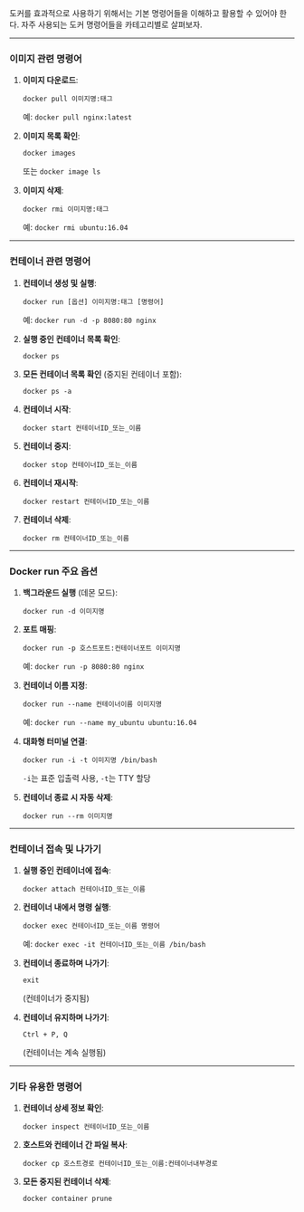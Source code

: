 <p>도커를 효과적으로 사용하기 위해서는 기본 명령어들을 이해하고 활용할 수 있어야 한다. 자주 사용되는 도커 명령어들을 카테고리별로 살펴보자.</p>
<hr />
<h3 id="이미지-관련-명령어">이미지 관련 명령어</h3>
<ol>
<li><p><strong>이미지 다운로드</strong>:</p>
<pre><code class="language-bash">docker pull 이미지명:태그</code></pre>
<p>예: <code>docker pull nginx:latest</code></p>
</li>
<li><p><strong>이미지 목록 확인</strong>:</p>
<pre><code class="language-bash">docker images</code></pre>
<p>또는 <code>docker image ls</code></p>
</li>
<li><p><strong>이미지 삭제</strong>:</p>
<pre><code class="language-bash">docker rmi 이미지명:태그</code></pre>
<p>예: <code>docker rmi ubuntu:16.04</code></p>
</li>
</ol>
<hr />
<h3 id="컨테이너-관련-명령어">컨테이너 관련 명령어</h3>
<ol>
<li><p><strong>컨테이너 생성 및 실행</strong>:</p>
<pre><code class="language-bash">docker run [옵션] 이미지명:태그 [명령어]</code></pre>
<p>예: <code>docker run -d -p 8080:80 nginx</code></p>
</li>
<li><p><strong>실행 중인 컨테이너 목록 확인</strong>:</p>
<pre><code class="language-bash">docker ps</code></pre>
</li>
<li><p><strong>모든 컨테이너 목록 확인</strong> (중지된 컨테이너 포함):</p>
<pre><code class="language-bash">docker ps -a</code></pre>
</li>
<li><p><strong>컨테이너 시작</strong>:</p>
<pre><code class="language-bash">docker start 컨테이너ID_또는_이름</code></pre>
</li>
<li><p><strong>컨테이너 중지</strong>:</p>
<pre><code class="language-bash">docker stop 컨테이너ID_또는_이름</code></pre>
</li>
<li><p><strong>컨테이너 재시작</strong>:</p>
<pre><code class="language-bash">docker restart 컨테이너ID_또는_이름</code></pre>
</li>
<li><p><strong>컨테이너 삭제</strong>:</p>
<pre><code class="language-bash">docker rm 컨테이너ID_또는_이름</code></pre>
</li>
</ol>
<hr />
<h3 id="docker-run-주요-옵션">Docker run 주요 옵션</h3>
<ol>
<li><p><strong>백그라운드 실행</strong> (데몬 모드):</p>
<pre><code class="language-bash">docker run -d 이미지명</code></pre>
</li>
<li><p><strong>포트 매핑</strong>:</p>
<pre><code class="language-bash">docker run -p 호스트포트:컨테이너포트 이미지명</code></pre>
<p>예: <code>docker run -p 8080:80 nginx</code></p>
</li>
<li><p><strong>컨테이너 이름 지정</strong>:</p>
<pre><code class="language-bash">docker run --name 컨테이너이름 이미지명</code></pre>
<p>예: <code>docker run --name my_ubuntu ubuntu:16.04</code></p>
</li>
<li><p><strong>대화형 터미널 연결</strong>:</p>
<pre><code class="language-bash">docker run -i -t 이미지명 /bin/bash</code></pre>
<p><code>-i</code>는 표준 입출력 사용, <code>-t</code>는 TTY 할당</p>
</li>
<li><p><strong>컨테이너 종료 시 자동 삭제</strong>:</p>
<pre><code class="language-bash">docker run --rm 이미지명</code></pre>
</li>
</ol>
<hr />
<h3 id="컨테이너-접속-및-나가기">컨테이너 접속 및 나가기</h3>
<ol>
<li><p><strong>실행 중인 컨테이너에 접속</strong>:</p>
<pre><code class="language-bash">docker attach 컨테이너ID_또는_이름</code></pre>
</li>
<li><p><strong>컨테이너 내에서 명령 실행</strong>:</p>
<pre><code class="language-bash">docker exec 컨테이너ID_또는_이름 명령어</code></pre>
<p>예: <code>docker exec -it 컨테이너ID_또는_이름 /bin/bash</code></p>
</li>
<li><p><strong>컨테이너 종료하며 나가기</strong>:</p>
<pre><code>exit</code></pre><p>(컨테이너가 중지됨)</p>
</li>
<li><p><strong>컨테이너 유지하며 나가기</strong>:</p>
<pre><code>Ctrl + P, Q</code></pre><p>(컨테이너는 계속 실행됨)</p>
</li>
</ol>
<hr />
<h3 id="기타-유용한-명령어">기타 유용한 명령어</h3>
<ol>
<li><p><strong>컨테이너 상세 정보 확인</strong>:</p>
<pre><code class="language-bash">docker inspect 컨테이너ID_또는_이름</code></pre>
</li>
<li><p><strong>호스트와 컨테이너 간 파일 복사</strong>:</p>
<pre><code class="language-bash">docker cp 호스트경로 컨테이너ID_또는_이름:컨테이너내부경로</code></pre>
</li>
<li><p><strong>모든 중지된 컨테이너 삭제</strong>:</p>
<pre><code class="language-bash">docker container prune</code></pre>
</li>
</ol>